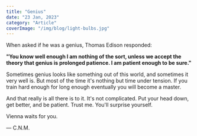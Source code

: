 ```yaml
---
title: "Genius"
date: "23 Jan, 2023"
category: "Article"
coverImage: "/img/blog/light-bulbs.jpg"
---
```


When asked if he was a genius, Thomas Edison responded:

**"You know well enough I am nothing of the sort, unless we accept the theory that genius is prolonged patience. I am patient enough to be sure."**

Sometimes genius looks like something out of this world, and sometimes it very well is. But most of the time it's nothing but time under tension. If you train hard enough for long enough eventually you will become a master.

And that really is all there is to it. It's not complicated. Put your head down, get better, and be patient. Trust me. You'll surprise yourself.

Vienna waits for you.

— C.N.M.
